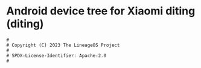 # Android device tree for Xiaomi diting (diting)

```
#
# Copyright (C) 2023 The LineageOS Project
#
# SPDX-License-Identifier: Apache-2.0
#
```
